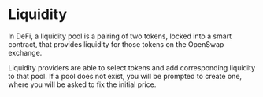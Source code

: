 # Liquidity

In DeFi, a liquidity pool is a pairing of two tokens, locked into a smart contract, that provides liquidity for those tokens on the OpenSwap exchange.

Liquidity providers are able to select tokens and add corresponding liquidity to that pool. If a pool does not exist, you will be prompted to create one, where you will be asked to fix the initial price.
